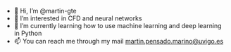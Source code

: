 - 👋 Hi, I’m @martin-gte
- 👀 I’m interested in CFD and neural networks 
- 🌱 I’m currently learning how to use machine learning and deep learning in Python 
- 📫 You can reach me through my mail martin.pensado.marino@uvigo.es

<!---
martin-gte/martin-gte is a ✨ special ✨ repository because its `README.md` (this file) appears on your GitHub profile.
You can click the Preview link to take a look at your changes.
--->
